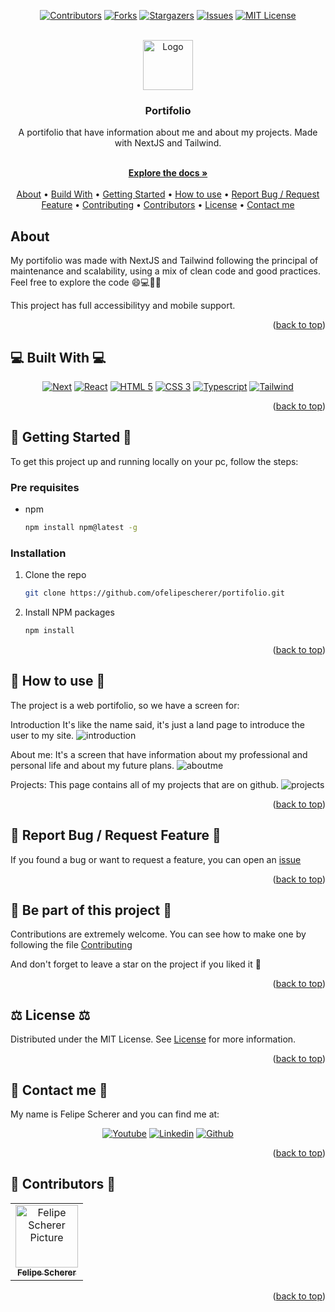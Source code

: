 

<a name="readme-top"></a>

<div align="center">

  [![Contributors][contributors-shield]][contributors-url]
  [![Forks][forks-shield]][forks-url]
  [![Stargazers][stars-shield]][stars-url]
  [![Issues][issues-shield]][issues-url]
  [![MIT License][license-shield]][license-url]

  <br />
  <a href="https://github.com/ofelipescherer/portifolio">
    <img src="https://github.com/Ileriayo/markdown-badges/assets/62115215/2f0522cb-fdea-4a30-bc8a-4a0fa1672284" alt="Logo" width="80" height="80">
  </a>

<h3 align="center">Portifolio</h3>

<p align="center">

A portifolio that have information about me and about my projects. Made with NextJS and Tailwind.

<br />
<a href="https://github.com/ofelipescherer/portifolio"><strong>Explore the docs »</strong></a>
<br />
<br />
<a href="#about">About</a>
•
<a href="#stack">Build With</a>
•
<a href="#install">Getting Started</a>
•
<a href="#usage">How to use</a>
•
<a href="#issue">Report Bug / Request Feature</a>
•
<a href="#contributing">Contributing</a>
•
<a href="#contributors">Contributors</a>
•
<a href="#license">License</a>
•
<a href="#contact">Contact me</a>
</p>
</div>


<!-- **********************🐲About🐲********************** -->
<a name="about"></a>

## <Emoji project> About <Emoji project>

My portifolio was made with NextJS and Tailwind following the principal of maintenance and scalability, using a mix of clean code and good practices. Feel free to explore the code 😄💻📃🚀

This project has full accessibilityy and mobile support.

<p align="right">(<a href="#readme-top">back to top</a>)</p>


<!-- **********************🐲Built With🐲********************** -->
<a name="stack"></a>

## 💻 Built With 💻

<div align="center">

[![Next][Next.js]][Next-url]
[![React][React.js]][React-url]
[![HTML 5][HTML 5]][html-url]
[![CSS 3][CSS 3]][css-url]
[![Typescript][Typescript]][typescript-url]
[![Tailwind][Tailwind]][tailwind-url]

</div>

<p align="right">(<a href="#readme-top">back to top</a>)</p>


<!-- **********************🐲Getting Started🐲********************** -->
<a name="install"></a>

## 🚂 Getting Started 🚂

To get this project up and running locally on your pc, follow the steps:

### Pre requisites

* npm
  ```sh
  npm install npm@latest -g
  ```

### Installation

1. Clone the repo
   ```sh
   git clone https://github.com/ofelipescherer/portifolio.git
   ```
2. Install NPM packages
   ```sh
   npm install
   ```

<p align="right">(<a href="#readme-top">back to top</a>)</p>


<!-- **********************🐲How to use🐲********************** -->
<a name="usage"></a>

## 🙋 How to use 🙋

The project is a web portifolio, so we have a screen for:

  Introduction
  It's like the name said, it's just a land page to introduce the user to my site.
  ![introduction](https://github.com/ofelipescherer/portifolio/assets/62115215/ab5f7bed-510e-49f0-9640-d8853e76c311)


  About me:
  It's a screen that have information about my professional and personal life and about my future plans.
  ![aboutme](https://github.com/ofelipescherer/portifolio/assets/62115215/199232b8-f70c-41c8-a3cd-3873b2020222)

  Projects:
  This page contains all of my projects that are on github.
  ![projects](https://github.com/ofelipescherer/portifolio/assets/62115215/6068bb3d-4f1b-4a79-85f7-882abfc134d9)

<p align="right">(<a href="#readme-top">back to top</a>)</p>


<!-- **********************🐲Report Bug / Request Feature🐲********************** -->
<a name="issue"></a>

## 🐞 Report Bug / Request Feature 🐞

If you found a bug or want to request a feature, you can open an [issue](https://github.com/ofelipescherer/boilerplate/issues)

<p align="right">(<a href="#readme-top">back to top</a>)</p>


<!-- **********************🐲Be part of this project🐲********************** -->
<a name="contributing"></a>

## 👋 Be part of this project 👋

Contributions are extremely welcome. You can see how to make one by following the file [Contributing](CONTRIBUTING.md)

And don't forget to leave a star on the project if you liked it 🤩



<p align="right">(<a href="#readme-top">back to top</a>)</p>


<!-- **********************🐲License🐲********************** -->
<a name="license"></a>

## ⚖️ License ⚖️

Distributed under the MIT License. See [License](LICENSE.md) for more information.

<p align="right">(<a href="#readme-top">back to top</a>)</p>


<!-- **********************🐲Contact Me🐲********************** -->
<a name="contact"></a>

## 💬 Contact me 💬

My name is Felipe Scherer and you can find me at:

<div align="center">

[![Youtube][youtube-shield]][youtube-url]
[![Linkedin][linkedin-shield]][linkedin-url]
[![Github][github-shield]][github-url]

</div>


<p align="right">(<a href="#readme-top">back to top</a>)</p>


<!-- **********************🐲Contributors🐲********************** -->
<a name="contributors"></a>

## 🤗 Contributors 🤗

<table>
  <tr>
    <td align="center">
      <a href="https://github.com/ofelipescherer">
        <img src="https://avatars.githubusercontent.com/u/62115215" width="100px;" alt="Felipe Scherer Picture"/><br>
        <sub>
          <b>Felipe Scherer</b>
        </sub>
      </a>
    </td>
  </tr>
</table>

<p align="right">(<a href="#readme-top">back to top</a>)</p>



<!-- MARKDOWN LINKS & IMAGES -->
<!-- https://www.markdownguide.org/basic-syntax/#reference-style-links -->
[contributors-shield]: https://img.shields.io/github/contributors/ofelipescherer/portifolio.svg?style=for-the-badge
[contributors-url]: https://github.com/ofelipescherer/portifolio/graphs/contributors
[forks-shield]: https://img.shields.io/github/forks/ofelipescherer/portifolio.svg?style=for-the-badge
[forks-url]: https://github.com/ofelipescherer/portifolio/network/members
[stars-shield]: https://img.shields.io/github/stars/ofelipescherer/portifolio.svg?style=for-the-badge
[stars-url]: https://github.com/ofelipescherer/portifolio/stargazers
[issues-shield]: https://img.shields.io/github/issues/ofelipescherer/portifolio.svg?style=for-the-badge
[issues-url]: https://github.com/ofelipescherer/portifolio/issues
[license-shield]: https://img.shields.io/github/license/ofelipescherer/portifolio.svg?style=for-the-badge
[license-url]: https://github.com/ofelipescherer/portifolio/blob/master/LICENSE.md

[linkedin-shield]: https://img.shields.io/badge/-LinkedIn-black.svg?style=for-the-badge&logo=linkedin&colorB=0E76A8
[linkedin-url]: https://www.linkedin.com/in/ofelipescherer
[youtube-shield]: https://img.shields.io/badge/YouTube-FF0000?style=for-the-badge&logo=youtube&logoColor=white
[youtube-url]: https://www.youtube.com/channel/UCySqmz_Rohnl53VLoNQsnKg
[github-shield]: https://img.shields.io/badge/Github-000000?style=for-the-badge&logo=github&logoColor=white
[github-url]: https://github.com/ofelipescherer

[HTML 5]: https://img.shields.io/badge/HTML5-E34F26?style=for-the-badge&logo=html5&logoColor=white
[html-url]: https://developer.mozilla.org/en-US/docs/Web/HTML
[CSS 3]: https://img.shields.io/badge/CSS3-1572B6?style=for-the-badge&logo=css3&logoColor=white
[css-url]: https://developer.mozilla.org/en-US/docs/Web/CSS
[Typescript]: https://img.shields.io/badge/TypeScript-007ACC?style=for-the-badge&logo=typescript&logoColor=white
[typescript-url]: https://www.typescriptlang.org
[Tailwind]: https://img.shields.io/badge/tailwindcss-%2338B2AC.svg?style=for-the-badge&logo=tailwind-css&logoColor=white
[tailwind-url]: https://tailwindcss.com
[Next.js]: https://img.shields.io/badge/next.js-000000?style=for-the-badge&logo=nextdotjs&logoColor=white
[Next-url]: https://nextjs.org/
[React.js]: https://img.shields.io/badge/React-20232A?style=for-the-badge&logo=react&logoColor=61DAFB
[React-url]: https://reactjs.org/

